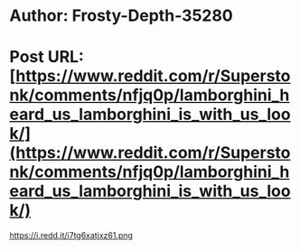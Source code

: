 # Author: Frosty-Depth-35280
# Post URL: [https://www.reddit.com/r/Superstonk/comments/nfjq0p/lamborghini_heard_us_lamborghini_is_with_us_look/](https://www.reddit.com/r/Superstonk/comments/nfjq0p/lamborghini_heard_us_lamborghini_is_with_us_look/)


https://i.redd.it/i7tg6xatjxz61.png